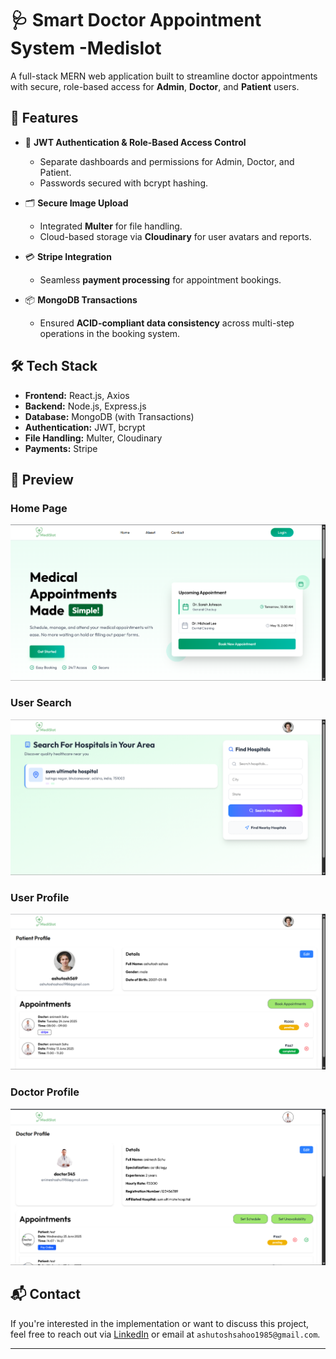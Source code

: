# 🩺 Smart Doctor Appointment System -Medislot

A full-stack MERN web application built to streamline doctor appointments with secure, role-based access for **Admin**, **Doctor**, and **Patient** users.

## 🚀 Features

- 🔐 **JWT Authentication & Role-Based Access Control**
  - Separate dashboards and permissions for Admin, Doctor, and Patient.
  - Passwords secured with bcrypt hashing.

- 🗂️ **Secure Image Upload**
  - Integrated **Multer** for file handling.
  - Cloud-based storage via **Cloudinary** for user avatars and reports.

- 💳 **Stripe Integration**
  - Seamless **payment processing** for appointment bookings.

- 📦 **MongoDB Transactions**
  - Ensured **ACID-compliant data consistency** across multi-step operations in the booking system.

## 🛠️ Tech Stack

- **Frontend:** React.js, Axios
- **Backend:** Node.js, Express.js
- **Database:** MongoDB (with Transactions)
- **Authentication:** JWT, bcrypt
- **File Handling:** Multer, Cloudinary
- **Payments:** Stripe

## 📸 Preview

###  Home Page
![Home Page](./screenshots/Home-page.png)

###  User Search
![User Search](./screenshots/User-search.png)

###  User Profile
![User Profile](./screenshots/User-profile.png)

###  Doctor Profile
![Doctor Profile](./screenshots/Doctor-profile.png)





## 📬 Contact

If you're interested in the implementation or want to discuss this project, feel free to reach out via [LinkedIn](https://www.linkedin.com/in/ashutosh-sahoo-32067b110/) or email at `ashutoshsahoo1985@gmail.com`.

---


